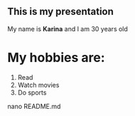 ## This is my presentation

My name is **Karina** and I am 30 years old

# My hobbies are:

1. Read
2. Watch movies
3. Do sports

nano README.md
